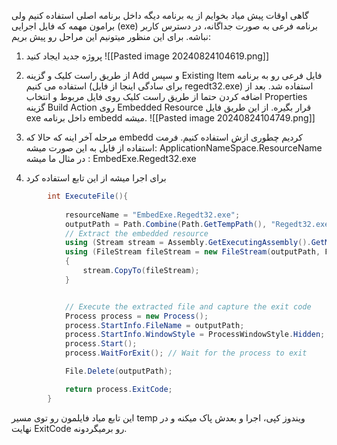 گاهی اوقات پیش میاد بخوایم از یه برنامه دیگه داخل برنامه اصلی استفاده کنیم ولی برامون مهمه که فایل اجرایی (exe) برنامه فرعی به صورت جداگانه، در دسترس کاربر نباشه. برای این منظور میتونیم این مراحل رو پیش بریم:
1. پروژه جدید ایجاد کنید
![[Pasted image 20240824104619.png]]
2. از طریق راست کلیک و گزینه Add و سپس Existing Item فایل فرعی رو به برنامه استفاده می کنیم (برای سادگی اینجا از فایل regedt32.exe) استفاده شد. بعد از اضافه کردن حتما از طریق راست کلیک روی فایل مربوط و انتخاب Properties گزینه Build Action روی Embedded Resource قرار بگیره. از این طریق فایل exe داخل برنامه embedd میشه.
![[Pasted image 20240824104749.png]]
3. مرحله آخر اینه که حالا که embedd کردیم چطوری ازش استفاده کنیم. فرمت استفاده از فایل به این صورت میشه:
ApplicationNameSpace.ResourceName
در مثال ما میشه : EmbedExe.Regedt32.exe

4. برای اجرا میشه از این تابع استفاده کرد
```cs
		int ExecuteFile(){
			
			resourceName = "EmbedExe.Regedt32.exe";
            outputPath = Path.Combine(Path.GetTempPath(), "Regedt32.exe");
            // Extract the embedded resource
            using (Stream stream = Assembly.GetExecutingAssembly().GetManifestResourceStream(resourceName))
            using (FileStream fileStream = new FileStream(outputPath, FileMode.Create, FileAccess.Write))
            {
                stream.CopyTo(fileStream);
            }


            // Execute the extracted file and capture the exit code
            Process process = new Process();
            process.StartInfo.FileName = outputPath;
            process.StartInfo.WindowStyle = ProcessWindowStyle.Hidden;
            process.Start();
            process.WaitForExit(); // Wait for the process to exit

            File.Delete(outputPath);

            return process.ExitCode;
        }
```
این تابع میاد فایلمون رو توی مسیر temp ویندوز کپی، اجرا و بعدش پاک میکنه و در نهایت ExitCode رو برمیگردونه.